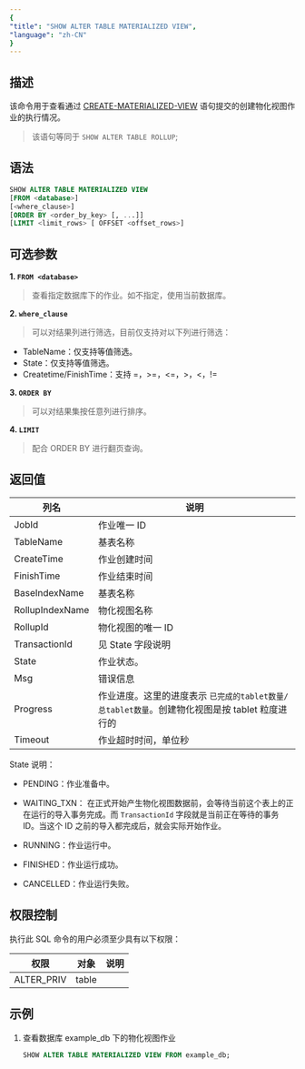 ```yaml
---
{
"title": "SHOW ALTER TABLE MATERIALIZED VIEW",
"language": "zh-CN"
}
---
```


<!--
Licensed to the Apache Software Foundation (ASF) under one
or more contributor license agreements.  See the NOTICE file
distributed with this work for additional information
regarding copyright ownership.  The ASF licenses this file
to you under the Apache License, Version 2.0 (the
"License"); you may not use this file except in compliance
with the License.  You may obtain a copy of the License at

  http://www.apache.org/licenses/LICENSE-2.0

Unless required by applicable law or agreed to in writing,
software distributed under the License is distributed on an
"AS IS" BASIS, WITHOUT WARRANTIES OR CONDITIONS OF ANY
KIND, either express or implied.  See the License for the
specific language governing permissions and limitations
under the License.
-->

## 描述

该命令用于查看通过 [CREATE-MATERIALIZED-VIEW](../../../sql-statements/table-and-view/materialized-view/CREATE-MATERIALIZED-VIEW.md) 语句提交的创建物化视图作业的执行情况。

> 该语句等同于 `SHOW ALTER TABLE ROLLUP`;

## 语法

```sql
SHOW ALTER TABLE MATERIALIZED VIEW
[FROM <database>]
[<where_clause>]
[ORDER BY <order_by_key> [, ...]]
[LIMIT <limit_rows> [ OFFSET <offset_rows>]
```

## 可选参数

**1. `FROM <database>`**

> 查看指定数据库下的作业。如不指定，使用当前数据库。

**2. `where_clause`**

> 可以对结果列进行筛选，目前仅支持对以下列进行筛选：
- TableName：仅支持等值筛选。
- State：仅支持等值筛选。
- Createtime/FinishTime：支持 =，>=，<=，>，<，!=

**3. `ORDER BY`**

> 可以对结果集按任意列进行排序。

**4. `LIMIT`**

> 配合 ORDER BY 进行翻页查询。

## 返回值

| 列名                 | 说明           |
|--------------------|--------------|
| JobId               | 作业唯一 ID      |
| TableName               | 基表名称         |
| CreateTime        | 作业创建时间       |
| FinishTime           | 作业结束时间       |
| BaseIndexName          | 基表名称         |
| RollupIndexName            | 物化视图名称       |
| RollupId | 物化视图的唯一 ID   |
| TransactionId               | 见 State 字段说明 |
| State           | 作业状态。        |
| Msg          | 错误信息     |
| Progress          | 作业进度。这里的进度表示 `已完成的tablet数量/总tablet数量`。创建物化视图是按 tablet 粒度进行的    |
| Timeout          | 作业超时时间，单位秒     |

State 说明：
- PENDING：作业准备中。

- WAITING_TXN： 在正式开始产生物化视图数据前，会等待当前这个表上的正在运行的导入事务完成。而 `TransactionId` 字段就是当前正在等待的事务 ID。当这个 ID 之前的导入都完成后，就会实际开始作业。

- RUNNING：作业运行中。

- FINISHED：作业运行成功。

- CANCELLED：作业运行失败。

## 权限控制

执行此 SQL 命令的用户必须至少具有以下权限：

| 权限         | 对象    | 说明 |
|------------|-------|----|
| ALTER_PRIV | table |    |

## 示例

1. 查看数据库 example_db 下的物化视图作业

   ```sql
   SHOW ALTER TABLE MATERIALIZED VIEW FROM example_db;
   ```